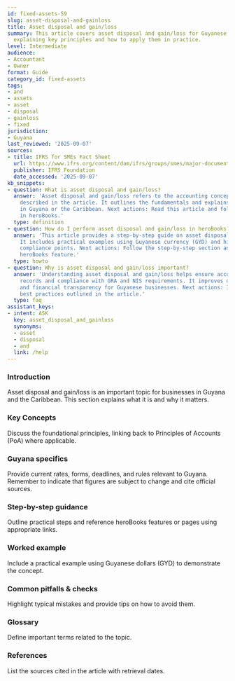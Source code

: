 ```yaml
---
id: fixed-assets-59
slug: asset-disposal-and-gainloss
title: Asset disposal and gain/loss
summary: This article covers asset disposal and gain/loss for Guyanese businesses,
  explaining key principles and how to apply them in practice.
level: Intermediate
audience:
- Accountant
- Owner
format: Guide
category_id: fixed-assets
tags:
- and
- assets
- asset
- disposal
- gainloss
- fixed
jurisdiction:
- Guyana
last_reviewed: '2025-09-07'
sources:
- title: IFRS for SMEs Fact Sheet
  url: https://www.ifrs.org/content/dam/ifrs/groups/smes/major-documents/sme-fact-sheet-dec-16.pdf
  publisher: IFRS Foundation
  date_accessed: '2025-09-07'
kb_snippets:
- question: What is asset disposal and gain/loss?
  answer: 'Asset disposal and gain/loss refers to the accounting concept or practice
    described in the article. It outlines the fundamentals and explains why it matters
    in Guyana or the Caribbean. Next actions: Read this article and follow the steps
    in heroBooks.'
  type: definition
- question: How do I perform asset disposal and gain/loss in heroBooks?
  answer: 'This article provides a step-by-step guide on asset disposal and gain/loss.
    It includes practical examples using Guyanese currency (GYD) and highlights local
    compliance points. Next actions: Follow the step-by-step section and use the linked
    heroBooks feature.'
  type: howto
- question: Why is asset disposal and gain/loss important?
  answer: 'Understanding asset disposal and gain/loss helps ensure accurate accounting
    records and compliance with GRA and NIS requirements. It improves decision-making
    and financial transparency for Guyanese businesses. Next actions: Implement the
    best practices outlined in the article.'
  type: faq
assistant_keys:
- intent: ASK
  key: asset_disposal_and_gainloss
  synonyms:
  - asset
  - disposal
  - and
  link: /help
---
```


### Introduction
Asset disposal and gain/loss is an important topic for businesses in Guyana and the Caribbean. This section explains what it is and why it matters.

### Key Concepts
Discuss the foundational principles, linking back to Principles of Accounts (PoA) where applicable.

### Guyana specifics
Provide current rates, forms, deadlines, and rules relevant to Guyana. Remember to indicate that figures are subject to change and cite official sources.

### Step-by-step guidance
Outline practical steps and reference heroBooks features or pages using appropriate links.

### Worked example
Include a practical example using Guyanese dollars (GYD) to demonstrate the concept.

### Common pitfalls & checks
Highlight typical mistakes and provide tips on how to avoid them.

### Glossary
Define important terms related to the topic.

### References
List the sources cited in the article with retrieval dates.